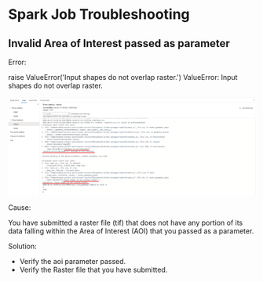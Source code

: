 # Spark Job Troubleshooting

## Invalid Area of Interest passed as parameter

Error:

raise ValueError('Input shapes do not overlap raster.')
ValueError: Input shapes do not overlap raster.

![Invalid Area of Interest passed as parameter](./images/spark-job-crop-aoi-invalid-error.png)

Cause:

You have submitted a raster file (tif) that does not have any portion of its data falling within the Area of Interest (AOI) that you passed as a parameter.

Solution:

- Verify the aoi parameter passed.
- Verify the Raster file that you have submitted.



